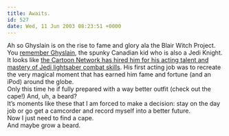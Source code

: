```yaml
---
title: Awaits.
id: 527
date: Wed, 11 Jun 2003 08:23:51 +0000
---
```


Ah so Ghyslain is on the rise to fame and glory ala the Blair Witch Project.  
 You [remember Ghyslain](http://www.gregstorey.com/airbag/archives/000584.shtml#000584), the spunky Canadian kid who is also a Jedi Knight.  
 It looks like [the Cartoon Network has hired him for his acting talent and mastery of Jedi lightsaber combat skills](http://www.adultswim.com/webcam/gal_mov/sg_kid/index.html). His first acting job was to recreate the very magical moment that has earned him fame and fortune (and an iPod) around the globe.  
 Only this time he if fully prepared with a way better outfit (check out the cape!) And, uh, a beard?  
 It’s moments like these that I am forced to make a decision: stay on the day job or go get a camcorder and record myself into a better future.  
 Now I just need to find a cape.  
 And maybe grow a beard.


